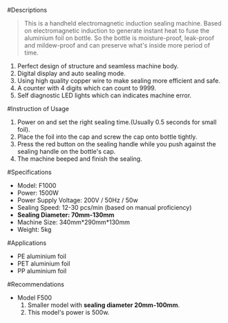 #Descriptions
> This is a handheld electromagnetic induction sealing machine. Based on electromagnetic induction to generate instant heat to fuse the aluminium foil on bottle. So the bottle is moisture-proof, leak-proof and mildew-proof and can preserve what's inside more period of time.

1. Perfect design of structure and seamless machine body.
2. Digital display and auto sealing mode.
3. Using high quality copper wire to make sealing more efficient and safe.
4. A counter with 4 digits which can count to 9999.
5. Self diagnostic LED lights which can indicates machine error.

#Instruction of Usage
1. Power on and set the right sealing time.(Usually 0.5 seconds for small foil).
2. Place the foil into the cap and screw the cap onto bottle tightly.
3. Press the red button on the sealing handle while you push against the sealing handle on the bottle's cap.
4. The machine beeped and finish the sealing.

#Specifications
- Model: F1000
- Power: 1500W
- Power Supply Voltage: 200V / 50Hz / 50w
- Sealing Speed: 12-30 pcs/min (based on manual proficiency)
- **Sealing Diameter: 70mm-130mm**
- Machine Size: 340mm\*290mm\*130mm
- Weight: 5kg

#Applications
- PE aluminium foil
- PET aluminium foil
- PP aluminium foil

#Recommendations
- Model F500
  1. Smaller model with **sealing diameter 20mm-100mm**.
  2. This model's power is 500w.
